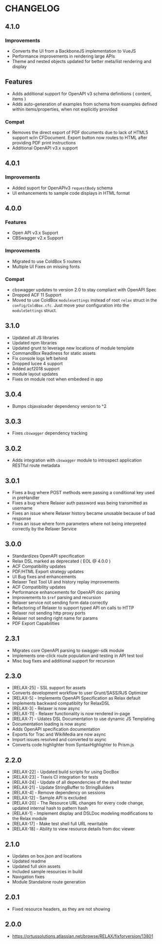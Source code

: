 # CHANGELOG

## 4.1.0

### Improvements

* Converts the UI from a BackboneJS implementation to VueJS
* Performance improvements in rendering large APIs
* Theme and nested objects updated for better meta/list rendering and display

## Features

* Adds additional support for OpenAPI v3 schema definitions ( content, items )
* Adds auto-generation of examples from schema from examples defined within items/properties, when not explicitly provided


### Compat

* Removes the direct export of PDF documents due to lack of HTML5 support w/in CFDocument.  Export button now routes to HTML after providing PDF print instructions
* Additional OpenAPI v3.x support

## 4.0.1

### Improvements

* Added suport for OpenAPIv3 `requestBody` schema
* UI enhancements to sample code displays in HTML format


## 4.0.0

### Features

* Open API v3.x Support
* CBSwagger v2.x Support

### Improvements

* Migrated to use ColdBox 5 routers
* Multiple UI Fixes on missing fonts

### Compat

* cbswagger updates to version 2.0 to stay compliant with OpenAPI Spec
* Dropped ACF 11 Support
* Moved to use ColdBox `modulesettings` instead of root `relax` struct in the `config/ColdBox.cfc`.  Just move your configuration into the `moduleSettings` struct.

## 3.1.0

* Updated all JS libraries
* Updated npm libraries
* Updated grunt to leverage new locations of module template
* CommandBox Readiness for static assets
* Fix console logs left behind
* Dropped lucee 4 support
* Added acf2018 support
* module layout updates
* Fixes on module root when embedeed in app

## 3.0.4

* Bumps cbjavaloader dependency version to ^2

## 3.0.3

* Fixes `cbswagger` dependency tracking
  
## 3.0.2

* Adds integration with `cbswagger` module to introspect application RESTful route metadata

## 3.0.1

* Fixes a bug where POST methods were passing a conditional key used in preHandler
* Fixes a bug where Relaxer auth password was being transmitted as username
* Fixes an issue where Relaxer history became unusable because of bad response
* Fixes an issue where form parameters where not being interpreted correctly by the Relaxer Service

## 3.0.0

* Standardizes OpenAPI specification
* Relax DSL marked as deprecated ( EOL @ 4.0.0 )
* ACF Compatibility updates
* PDF/HTML Export strategy updates
* UI Bug fixes and enhancements
* Relaxer Test Tool UI and history replay improvements
* ACF Compatibility updates
* Performance enhancements for OpenAPI doc parsing
* Improvements to `$ref` parsing and recursion
* Relaxer service not sending form data correctly
* Refactoring of Relaxer to support typed API on calls to HTTP
* Relaxer not sending http proxy ports
* Relaxer not sending right name for params
* PDF Export Capabilities

## 2.3.1

* Migrates core OpenAPI parsing to swagger-sdk module
* Implements one-click route population and testing in API test tool
* Misc bug fixes and additional support for recursion

## 2.3.0

* [RELAX-25] - SSL support for assets
* Converts development workflow to user Grunt/SASS/RJS Optimizer
* [RELAX-5] - Implements OpenAPI Specification as Relax default
* Implements backward compatiblity for RelaxDSL
* [RELAX-3] - Relaxer is now async
* [RELAX-11] - Relaxer functionality is now rendered in-page
* [RELAX-7] - Udates DSL Documentation to use dynamic JS Templating
* Documentation loading is now async
* Adds OpenAPI specification documentation
* Exports for Trac and WikiMedia are now async
* Import issues resolved and converted to async
* Converts code highlighter from SyntaxHighlighter to Prism.js

## 2.2.0

* [RELAX-22] - Updated build scripts for using DocBox
* [RELAX-23] - Travis CI integration for tests
* [RELAX-24] - Update of all dependencies of the shell tester
* [RELAX-21] - Update StringBuffer to StringBuilders
* [RELAX-4] - Remove dependency on sessions
* [RELAX-12] - Sample API is excluded
* [RELAX-20] - The Resource URL changes for every code change, updated internal hash to pattern hash
* [RELAX-1] - Implement display and DSLDoc modeling modifications to the Relax module
* [RELAX-17] - Make test shell full URL rewritable
* [RELAX-18] - Ability to view resource details from doc viewer

## 2.1.0

* Updates on box.json and locations
* Updated readme
* Updated full skin assets
* Included sample resources in build
* Navigation fixes
* Module Standalone route generation

## 2.0.1

* Fixed resource headers, as they are not showing

## 2.0.0

* https://ortussolutions.atlassian.net/browse/RELAX/fixforversion/13801
